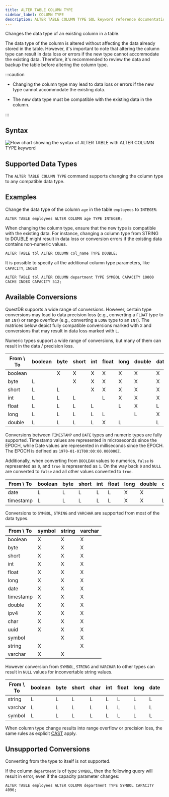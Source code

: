 ```yaml
---
title: ALTER TABLE COLUMN TYPE
sidebar_label: COLUMN TYPE
description: ALTER TABLE COLUMN TYPE SQL keyword reference documentation.
---
```


Changes the data type of an existing column in a table.

The data type of the column is altered without affecting the data already stored in the table. However, it's important to note that altering the column type can result in data loss or errors if the new type cannot accommodate the existing data. Therefore, it's recommended to review the data and backup the table before altering the column type.

:::caution

- Changing the column type may lead to data loss or errors if the new type cannot accommodate the existing data.

- The new data type must be compatible with the existing data in the column.

:::

## Syntax

![Flow chart showing the syntax of ALTER TABLE with ALTER COLUMN TYPE keyword](/img/docs/diagrams/alterColumnType.svg)

## Supported Data Types

The `ALTER TABLE COLUMN TYPE` command supports changing the column type to any compatible data type.

## Examples

Change the data type of the column `age` in the table `employees` to `INTEGER`:

```questdb-sql
ALTER TABLE employees ALTER COLUMN age TYPE INTEGER;
```

When changing the column type, ensure that the new type is compatible with the existing data. For instance, changing a column type from STRING to DOUBLE might result in data loss or conversion errors if the existing data contains non-numeric values.

```questdb-sql
ALTER TABLE tbl ALTER COLUMN col_name TYPE DOUBLE;
```

It is possible to specify all the additional column type parameters, like `CAPACITY`, `INDEX`

```questdb-sql
ALTER TABLE tbl ALTER COLUMN department TYPE SYMBOL CAPACITY 10000 CACHE INDEX CAPACITY 512;
```

## Available Conversions

QuestDB supports a wide range of conversions. However, certain type conversions may lead to data precision loss (e.g., converting a `FLOAT` type to an `INT`) or range overflow (e.g., converting a `LONG` type to an `INT`). The matrices below depict fully compatible conversions marked with `X` and conversions that may result in data loss marked with `L`.

Numeric types support a wide range of conversions, but many of them can result in the data / precision loss.

| From \ To | boolean | byte | short | int | float | long | double | date | timestamp |
|-----------|---------|------|-------|-----|-------|------|--------|------|-----------|
| boolean   |         |  X   |   X   |  X  |   X   |   X  |    X   |   X  |     X     |
| byte      |    L    |      |   X   |  X  |   X   |   X  |    X   |   X  |     X     |
| short     |    L    |   L  |       |  X  |   X   |   X  |    X   |   X  |     X     |
| int       |    L    |   L  |   L   |     |   L   |   X  |    X   |   X  |     X     |
| float     |    L    |   L  |   L   |  L  |       |   L  |    X   |   L  |     L     |
| long      |    L    |   L  |   L   |  L  |   L   |      |    L   |   X  |     X     |
| double    |    L    |   L  |   L   |  L  |   X   |   L  |        |   L  |     L     |

Conversions between `TIMESTAMP` and `DATE` types and numeric types are fully supported. Timestamp values are represented in microseconds since the EPOCH, while Date values are represented in milliseconds since the EPOCH. The EPOCH is defined as `1970-01-01T00:00:00.000000Z`.

Additionally, when converting from `BOOLEAN` values to numerics, `false` is represented as `0`, and `true` is represented as `1`. On the way back `0` and `NULL` are converted to `false` and all other values converted to `true`.

| From \ To | boolean | byte | short | int | float | long | double | date | timestamp |
|-----------|---------|------|-------|-----|-------|------|--------|------|-----------|
| date      |    L    |   L  |   L   |  L  |   L   |   X  |    X   |      |     X     |
| timestamp |    L    |   L  |   L   |  L  |   L   |   X  |    X   |   L  |           |

Conversions to `SYMBOL`, `STRING` and `VARCHAR` are supported from most of the data types.

| From \ To  | symbol | string |varchar|
|------------|--------|--------|-------|
| boolean    |    X   |    X   |   X   |
| byte       |    X   |    X   |   X   |
| short      |    X   |    X   |   X   |
| int        |    X   |    X   |   X   |
| float      |    X   |    X   |   X   |
| long       |    X   |    X   |   X   |
| date       |    X   |    X   |   X   |
| timestamp  |    X   |    X   |   X   |
| double     |    X   |    X   |   X   |
| ipv4       |    X   |    X   |   X   |
| char       |    X   |    X   |   X   |
| uuid       |    X   |    X   |   X   |
| symbol     |        |    X   |   X   |
| string     |    X   |        |   X   |
| varchar    |    X   |    X   |       |

However conversion from `SYMBOL`, `STRING` and `VARCHAR` to other types can result in `NULL` values for inconvertable string values.

| From \ To | boolean | byte | short | char | int  | float | long | date | timestamp | double | uuid |
|-----------|---------|------|-------|------|------|-------|------|------|-----------|--------|------|
| string    |    L    |   L  |  L    |   L  |   L  |   L   |  L   |  L   |     L     |   L    |  L   |
| varchar   |    L    |   L  |  L    |   L  |   L  |   L   |  L   |  L   |     L     |   L    |  L   |
| symbol    |    L    |   L  |  L    |   L  |   L  |   L   |  L   |  L   |     L     |   L    |  L   |

When column type change results into range overflow or precision loss, the same rules as explicit [CAST](/docs/reference/sql/cast.md) apply.

## Unsupported Conversions

Converting from the type to itself is not supported.

If the column `department` is of type `SYMBOL`, then the following query will result in error, even if the capacity parameter changes:

```questdb-sql
ALTER TABLE employees ALTER COLUMN department TYPE SYMBOL CAPACITY 4096;
```
